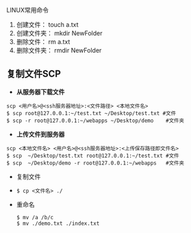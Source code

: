 LINUX常用命令



1. 创建文件： touch a.txt
2. 创建文件夹： mkdir NewFolder
3. 删除文件： rm a.txt
4. 删除文件夹： rmdir NewFolder 





## 复制文件SCP

- **从服务器下载文件**  

```shell
scp <用户名>@<ssh服务器地址>:<文件路径> <本地文件名>
$ scp root@127.0.0.1:~/test.txt ~/Desktop/test.txt #文件
$ scp -r root@127.0.0.1:~/webapps ~/Desktop/demo 	#文件夹

```

- **上传文件到服务器**  

```shell
scp <本地文件名> <用户名>@<ssh服务器地址>:<上传保存路径即文件名>
$ scp  ~/Desktop/test.txt root@127.0.0.1:~/test.txt #文件
$ scp  ~/Desktop/demo -r root@127.0.0.1:~/webapps	#文件夹
```

- 复制文件

- ```shell
  $ cp <文件名> ./
  ```

- 重命名

  ```shell
  $ mv /a /b/c
  $ mv ./demo.txt ./index.txt
  ```
